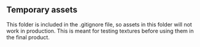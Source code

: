 ## Temporary assets
This folder is included in the .gitignore file, so assets in this folder will not work in production.
This is meant for testing textures before using them in the final product.